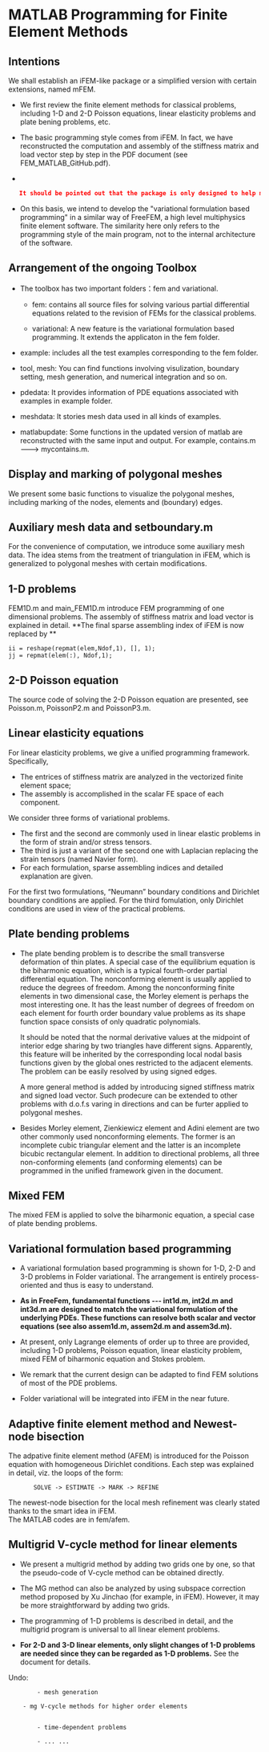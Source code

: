 # MATLAB Programming for Finite Element Methods

## Intentions

We shall establish an iFEM-like package or a simplified version with certain extensions, named mFEM. 

- We first review the finite element methods for classical problems, including 1-D and 2-D Poisson equations, linear elasticity problems and plate bening problems, etc. 

- The basic programming style comes from iFEM. In fact, we have reconstructed the computation and assembly of the stiffness matrix and load vector step by step in the PDF document (see FEM_MATLAB_GitHub.pdf). 

- 
```json
   It should be pointed out that the package is only designed to help more people understand the underlying ideas in iFEM. In fact, a considerable part of the program is extracted from iFEM with minor changes or simplications. See Copyright in the M-lints.
```

- On this basis, we intend to develop the "variational formulation based programming"  in a similar way of FreeFEM, a high level multiphysics finite element software. The similarity here only refers to the programming style of the main program, not to the internal architecture of the software.


## Arrangement of the ongoing Toolbox 

- The toolbox has two important folders：fem and variational.

  - fem: contains all source files for solving various partial differential equations related to the revision of FEMs for the classical problems. 
    
  - variational: A new feature is the variational formulation based programming. It extends the applicaton in the fem folder.

- example: includes all the test examples corresponding to the fem folder.

- tool, mesh: You can find functions involving visulization, boundary setting, mesh generation, and numerical integration and so on.

- pdedata: It provides information of PDE equations associated with examples in example folder. 

- meshdata: It stories mesh data used in all kinds of examples.

- matlabupdate: Some functions in the updated version of matlab are reconstructed with the same input and output. For example, contains.m ---> mycontains.m.

## Display and marking of polygonal meshes

We present some basic functions to visualize the polygonal meshes, including marking of the nodes, elements and (boundary) edges.

## Auxiliary mesh data and setboundary.m

For the convenience of computation, we introduce some auxiliary mesh data. The idea stems from the treatment of triangulation in iFEM, which is generalized to polygonal meshes with certain modifications.  

## 1-D problems

FEM1D.m and main_FEM1D.m introduce FEM programming of one dimensional problems. The assembly of stiffness matrix and load vector is explained in detail. **The final sparse assembling index of iFEM is now replaced by **
```
ii = reshape(repmat(elem,Ndof,1), [], 1);
jj = repmat(elem(:), Ndof,1);
```

## 2-D Poisson equation
The source code of solving the 2-D Poisson equation are presented, see Poisson.m, PoissonP2.m and PoissonP3.m.

## Linear elasticity equations

For linear elasticity problems, we give a unified programming framework. Specifically, 
- The entrices of stiffness matrix are analyzed in the vectorized finite element space;
- The assembly is accomplished in the scalar FE space of each component.

We consider three forms of variational problems. 
  - The first and the second are commonly used in linear elastic problems in the form of strain and/or stress tensors. 
  - The third is just a variant of the second one with Laplacian replacing the strain tensors (named Navier form).
  - For each formulation, sparse assembling indices and detailed explanation are given.

For the first two formulations,  “Neumann”  boundary conditions and Dirichlet boundary conditions are applied. 
For the third fomulation, only Dirichlet conditions are used in view of the practical problems.

## Plate bending problems

- The plate bending problem is to describe the small transverse deformation of thin plates. A special case of the equilibrium equation is the biharmonic equation, which is a typical fourth-order partial differential equation. The nonconforming element is usually applied to reduce the degrees of freedom. Among the nonconforming finite elements in two dimensional case, the Morley element is perhaps the most interesting one. It has the least number of degrees of freedom on each element for fourth order boundary value problems as its shape function space consists of only quadratic polynomials.

    It should be noted that the normal derivative values at the midpoint of interior edge sharing by two triangles have different signs. Apparently, this feature will be inherited by the corresponding local nodal basis functions given by the global ones restricted to the adjacent elements. The problem can be easily resolved by using signed edges.
    
    A more general method is added by introducing signed stiffness matrix and signed load vector. Such prodecure can be extended to other problems with d.o.f.s varing in directions and can be furter applied to polygonal meshes.
	
- Besides Morley element, Zienkiewicz element and Adini element are two other commonly used nonconforming elements. 
  The former is an incomplete cubic triangular element and the latter is an incomplete bicubic rectangular element.
  In addition to directional problems, all three non-conforming elements (and conforming elements) can be programmed in the unified framework given in the document.

## Mixed FEM
  
   The mixed FEM is applied to solve the biharmonic equation, a special case of plate bending problems.
   

## Variational formulation based programming

  - A variational formulation based programming is shown for 1-D, 2-D and 3-D problems in Folder variational. The arrangement is entirely  process-oriented and thus is easy to understand. 
  
  - **As in FreeFem, fundamental functions --- int1d.m, int2d.m and int3d.m are designed to match the variational formulation of the underlying PDEs. These functions can resolve both scalar and vector equations (see also assem1d.m, assem2d.m and assem3d.m).**
  
  - At present, only Lagrange elements of order up to three are provided, including 1-D problems, Poisson equation, linear elasticity problem, mixed FEM of biharmonic equation and Stokes problem. 
  
  - We remark that the current design can be adapted to find FEM solutions of most of the PDE problems.
  
  - Folder variational will be integrated into iFEM in the near future.

  
## Adaptive finite element method and Newest-node bisection

The adpative finite element method (AFEM) is introduced for the Poisson equation with homogeneous Dirichlet 
   conditions.  Each step was explained in detail, viz. the loops of the form: 

           SOLVE -> ESTIMATE -> MARK -> REFINE

The newest-node bisection for the local mesh refinement was clearly stated thanks to the smart idea in iFEM.  
The MATLAB codes are in fem/afem. 

## Multigrid V-cycle method for linear elements

  - We present a multigrid method by adding two grids one by one, so that the pseudo-code of V-cycle method can be obtained directly.
  
  - The MG method can also be analyzed by using subspace correction method proposed by Xu Jinchao (for example, in iFEM). 
    However, it may be more straightforward by adding two grids.

  - The programming of 1-D problems is described in detail, and the multigrid program is universal to all linear element problems.
  
  - **For 2-D and 3-D linear elements, only slight changes of 1-D problems are needed since they can be regarded as 1-D problems.**
    See the document for details.


Undo: 

	   
            - mesh generation   
	    
	    - mg V-cycle methods for higher order elements
	    
  
            - time-dependent problems 

            - ... ...
	    
	    
	 
